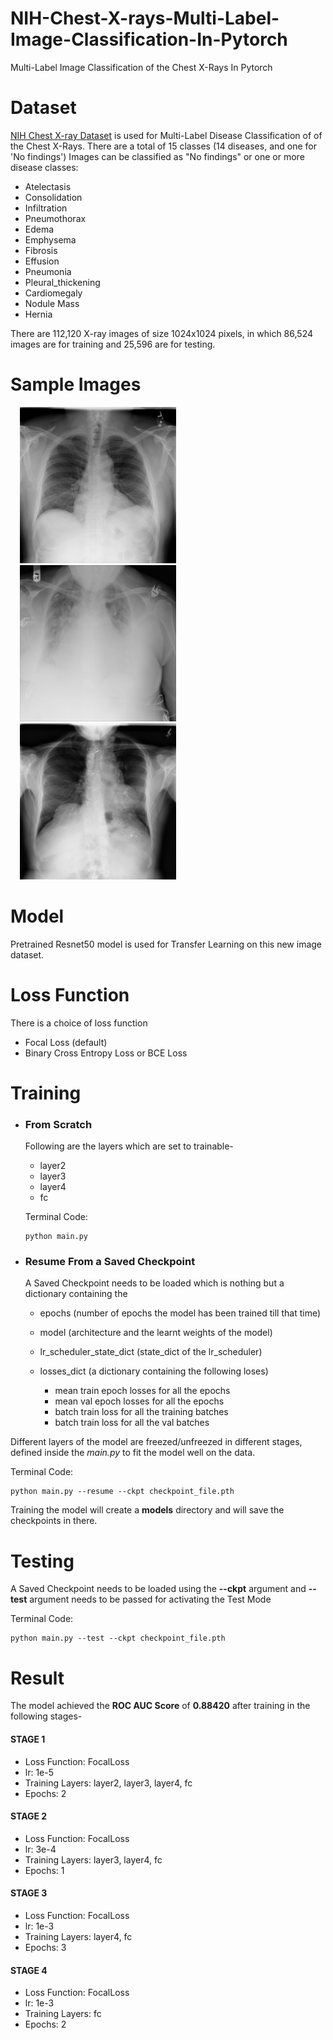# NIH-Chest-X-rays-Multi-Label-Image-Classification-In-Pytorch
Multi-Label Image Classification of the Chest X-Rays In Pytorch

# Dataset
[NIH Chest X-ray Dataset](https://www.kaggle.com/nih-chest-xrays/data#Data_Entry_2017.csv) is used for  Multi-Label Disease Classification of of the Chest X-Rays.
There are a total of 15 classes (14 diseases, and one for 'No findings')
Images can be classified as "No findings" or one or more disease classes:
* Atelectasis
* Consolidation
* Infiltration
* Pneumothorax
* Edema
* Emphysema
* Fibrosis
* Effusion
* Pneumonia
* Pleural_thickening
* Cardiomegaly
* Nodule Mass
* Hernia

There are 112,120 X-ray images of size 1024x1024 pixels, in which 86,524 images are for training and 25,596 are for testing.

# Sample Images

<div class="row">
  <div class="column">
    <img src='/sample_xrays/Atelectasis.png' width='250' alt='Atelectasis' hspace='15'>
  </div>
  <div class="column">
    <img src='/sample_xrays/Cardiomegaly_Edema_Effusion.png' width='250' alt='Cardiomegaly' hspace='15'>
  </div>
  <div class="column">
    <img src='/sample_xrays/No Finding.png' width='250' alt='No Finding' hspace='15'>
  </div>
</div>

# Model 
Pretrained Resnet50 model is used for Transfer Learning on this new image dataset.

# Loss Function
There is a choice of loss function
* Focal Loss (default)
* Binary Cross Entropy Loss or BCE Loss

# Training
* ### From Scratch 
    Following are the layers which are set to trainable-
    * layer2
    * layer3
    * layer4
    * fc

    Terminal Code: 
    ```
    python main.py
    ```

* ### Resume From a Saved Checkpoint
    A Saved Checkpoint needs to be loaded which is nothing but a dictionary containing the 
    * epochs (number of epochs the model has been trained till that time)
    * model (architecture and the learnt weights of the model)
    * lr_scheduler_state_dict (state_dict of the lr_scheduler)
    * losses_dict (a dictionary containing the following loses)

      * mean train epoch losses for all the epochs
      * mean val epoch losses for all the epochs
      * batch train loss for all the training batches
      * batch train loss for all the val batches
 
Different layers of the model are freezed/unfreezed in different stages, defined inside the *main.py* to fit the model well on the data. 
 
Terminal Code: 
```
python main.py --resume --ckpt checkpoint_file.pth
```

Training the model will create a **models** directory and will save the checkpoints in there.

# Testing
A Saved Checkpoint needs to be loaded using the **--ckpt** argument and **--test** argument needs to be passed for activating the Test Mode

Terminal Code: 
```
python main.py --test --ckpt checkpoint_file.pth
```

# Result 
The model achieved the **ROC AUC Score** of **0.88420** after training in the following stages-

#### STAGE 1 
* Loss Function: FocalLoss
* lr: 1e-5
* Training Layers: layer2, layer3, layer4, fc 
* Epochs: 2

#### STAGE 2 
* Loss Function: FocalLoss
* lr: 3e-4
* Training Layers: layer3, layer4, fc 
* Epochs: 1

#### STAGE 3 
* Loss Function: FocalLoss
* lr: 1e-3
* Training Layers: layer4, fc 
* Epochs: 3

#### STAGE 4 
* Loss Function: FocalLoss
* lr: 1e-3
* Training Layers: fc 
* Epochs: 2
